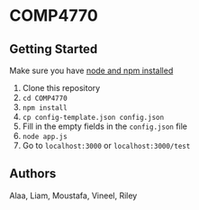 # COMP4770

## Getting Started

Make sure you have [node and npm installed](https://nodejs.org)

1. Clone this repository
2. `cd COMP4770`
3. `npm install`
4. `cp config-template.json config.json`
5. Fill in the empty fields in the `config.json` file
6. `node app.js`
7. Go to `localhost:3000` or `localhost:3000/test`

## Authors

Alaa, Liam, Moustafa, Vineel, Riley
